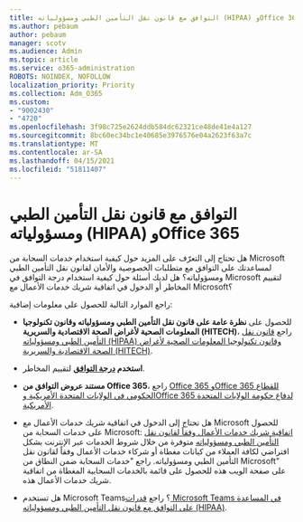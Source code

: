 ```yaml
---
title: التوافق مع قانون نقل التأمين الطبي ومسؤولياته (HIPAA) وOffice 365
ms.author: pebaum
author: pebaum
manager: scotv
ms.audience: Admin
ms.topic: article
ms.service: o365-administration
ROBOTS: NOINDEX, NOFOLLOW
localization_priority: Priority
ms.collection: Adm_O365
ms.custom:
- "9002430"
- "4720"
ms.openlocfilehash: 3f98c725e2624ddb584dc62321ce48de41e4a127
ms.sourcegitcommit: 8bc60ec34bc1e40685e3976576e04a2623f63a7c
ms.translationtype: MT
ms.contentlocale: ar-SA
ms.lasthandoff: 04/15/2021
ms.locfileid: "51811407"
---
```

# <a name="hippa-compliance-and-office-365"></a>التوافق مع قانون نقل التأمين الطبي ومسؤولياته (HIPAA) وOffice 365

هل تحتاج إلى التعرّف على المزيد حول كيفية استخدام خدمات السحابة من Microsoft لمساعدتك على التوافق مع متطلبات الخصوصية والأمان لقانون نقل التأمين الطبي ومسؤولياته؟  هل لديك أسئلة حول كيفية استخدام درجة التوافق في Microsoft لتقييم المخاطر أو الدخول في اتفاقية شريك خدمات الأعمال مع Microsoft؟  

راجع الموارد التالية للحصول على معلومات إضافية:

- للحصول على **نظرة عامة على قانون نقل التأمين الطبي ومسؤولياته وقانون تكنولوجيا المعلومات الصحية لأغراض الصحة الاقتصادية والسريرية (HITECH)**، راجع [قانون نقل التأمين الطبي ومسؤولياته (HIPAA) وقانون تكنولوجيا المعلومات الصحية لأغراض الصحة الاقتصادية والسريرية (HITECH)](https://docs.microsoft.com/microsoft-365/compliance/offering-hipaa-hitech?view=o365-worldwide).

- **استخدم [درجة التوافق](https://docs.microsoft.com/microsoft-365/compliance/offering-hipaa-hitech?view=o365-worldwide#use-microsoft-compliance-score-to-assess-your-risk)** لتقييم المخاطر.

- **مستند عروض التوافق من Office 365**، راجع [Office 365 وOffice 365 للقطاع الحكومي في الولايات المتحدة الأمريكية وOffice 365 لدفاع حكومة الولايات المتحدة الأمريكية](https://go.microsoft.com/fwlink/p/?LinkID=2077751).

- هل تحتاج إلى الدخول في اتفاقية شريك خدمات الأعمال مع Microsoft للحصول على خدمات السحابة من Microsoft: [اتفاقية شريك خدمات الأعمال وفقاً لقانون نقل التأمين الطبي ومسؤولياته](https://aka.ms/BAA) متوفرة من خلال شروط الخدمات عبر الإنترنت بشكل افتراضي لكافة العملاء من كيانات مغطاة أو شركاء خدمات الأعمال وفقاً لقانون نقل التأمين الطبي ومسؤولياته. راجع "خدمات السحابة ضمن النطاق من Microsoft" على صفحة الويب هذه للحصول على قائمة بالخدمات السحابية المغطاة من اتفاقية شريك خدمات الأعمال هذه.

- هل تستخدم Microsoft Teams؟ راجع [قدرات Microsoft Teams في المساعدة على التوافق مع قانون نقل التأمين الطبي ومسؤولياته (HIPAA)](https://www.microsoft.com/microsoft-365/blog/2019/04/30/white-paper-microsoft-teams-healthcare-providers-hipaa-compliance/).
